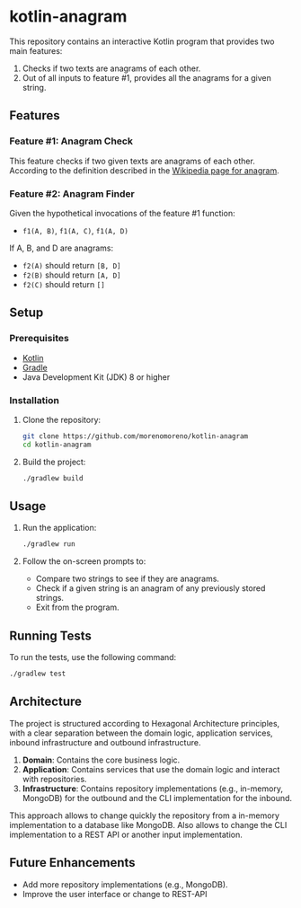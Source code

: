 # kotlin-anagram

This repository contains an interactive Kotlin program that provides two main features:
1. Checks if two texts are anagrams of each other.
2. Out of all inputs to feature #1, provides all the anagrams for a given string.

## Features

### Feature #1: Anagram Check
This feature checks if two given texts are anagrams of each other. According to the definition described in the [Wikipedia page for anagram](https://en.wikipedia.org/wiki/Anagram).

### Feature #2: Anagram Finder
Given the hypothetical invocations of the feature #1 function:
- `f1(A, B)`, `f1(A, C)`, `f1(A, D)`

If A, B, and D are anagrams:
- `f2(A)` should return `[B, D]`
- `f2(B)` should return `[A, D]`
- `f2(C)` should return `[]`

## Setup

### Prerequisites

- [Kotlin](https://kotlinlang.org/)
- [Gradle](https://gradle.org/)
- Java Development Kit (JDK) 8 or higher

### Installation

1. Clone the repository:

   ```sh
   git clone https://github.com/morenomoreno/kotlin-anagram
   cd kotlin-anagram
   ```

2. Build the project:

   ```sh
   ./gradlew build
   ```

## Usage

1. Run the application:

   ```sh
   ./gradlew run
   ```

2. Follow the on-screen prompts to:
    - Compare two strings to see if they are anagrams.
    - Check if a given string is an anagram of any previously stored strings.
    - Exit from the program.

## Running Tests

To run the tests, use the following command:

```sh
./gradlew test
```

## Architecture

The project is structured according to Hexagonal Architecture principles, with a clear separation between the domain logic, application services, inbound infrastructure and outbound infrastructure.

1. **Domain**: Contains the core business logic.
2. **Application**: Contains services that use the domain logic and interact with repositories.
3. **Infrastructure**: Contains repository implementations (e.g., in-memory, MongoDB) for the outbound and the CLI implementation for the inbound.

This approach allows to change quickly the repository from a in-memory implementation to a database like MongoDB. Also allows to change the CLI implementation to a REST API or another input implementation. 

## Future Enhancements

- Add more repository implementations (e.g., MongoDB).
- Improve the user interface or change to REST-API
